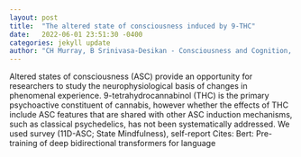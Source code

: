 ```yaml
---
layout: post
title:  "The altered state of consciousness induced by 9-THC"
date:   2022-06-01 23:51:30 -0400
categories: jekyll update
author: "CH Murray, B Srinivasa-Desikan - Consciousness and Cognition, 2022"
---
```

Altered states of consciousness (ASC) provide an opportunity for researchers to study the neurophysiological basis of changes in phenomenal experience. 9-tetrahydrocannabinol (THC) is the primary psychoactive constituent of cannabis, however whether the effects of THC include ASC features that are shared with other ASC induction mechanisms, such as classical psychedelics, has not been systematically addressed. We used survey (11D-ASC; State Mindfulness), self-report  Cites: Bert: Pre-training of deep bidirectional transformers for language 